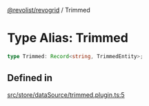 [@revolist/revogrid](README.md) / Trimmed

# Type Alias: Trimmed

```ts
type Trimmed: Record<string, TrimmedEntity>;
```

## Defined in

[src/store/dataSource/trimmed.plugin.ts:5](https://github.com/revolist/revogrid/blob/0787a2552cf5bbb21cb9aa4dbfa802d1d65b108b/src/store/dataSource/trimmed.plugin.ts#L5)
